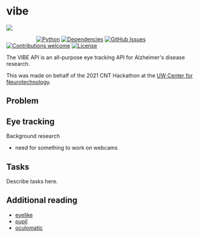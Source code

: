 # vibe
![](https://github.com/nostalgia-cnt/vibe/blob/main/assets/vive.gif?raw=true) 


&nbsp;&nbsp;&nbsp;&nbsp;&nbsp;&nbsp;&nbsp;&nbsp;&nbsp;&nbsp;&nbsp;&nbsp;&nbsp;&nbsp;&nbsp;&nbsp;&nbsp;&nbsp;&nbsp;
[![Python](https://img.shields.io/badge/python-v3.6+-blue.svg)](https://github.com/jim-schwoebel/allie/blob/master/Dockerfile)
[![Dependencies](https://img.shields.io/badge/dependencies-up%20to%20date-brightgreen.svg)](https://github.com/jim-schwoebel/allie/blob/master/requirements.txt)
[![GitHub Issues](https://img.shields.io/github/issues/anfederico/Clairvoyant.svg)](https://github.com/jim-schwoebel/allie/issues)
[![Contributions welcome](https://img.shields.io/badge/contributions-welcome-orange.svg)](https://github.com/jim-schwoebel/allie/projects)
[![License](https://img.shields.io/badge/license-Apache%202-blue)](https://www.apache.org/licenses/LICENSE-2.0.html)

The VIBE API is an all-purpose eye tracking API for Alzheimer's disease research.

This was made on behalf of the 2021 CNT Hackathon at the [UW Center for Neurotechnology](http://www.csne-erc.org/).

## Problem

## Eye tracking 
Background research
- need for something to work on webcams

## Tasks
Describe tasks here.

## Additional reading 
- [eyelike](https://github.com/trishume/eyeLike)
- [pupil](https://github.com/pupil-labs/pupil)
- [oculomatic](https://github.com/oculomatic/oculomatic-release)
